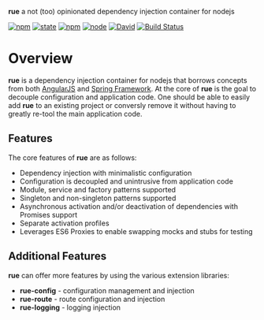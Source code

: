**rue** a not (too) opinionated dependency injection container for nodejs

[![npm](https://img.shields.io/npm/v/rue.svg)](https://www.npmjs.com/package/rue)
[![state](https://img.shields.io/badge/state-alpha-yellow.svg)](https://github.com/bemisguided/rue)
[![npm](https://img.shields.io/npm/l/rue.svg)](https://github.com/bemisguided/rue)
[![node](https://img.shields.io/node/v/rue.svg)](https://github.com/bemisguided/rue)
[![David](https://img.shields.io/david/bemisguided/rue.svg)](https://github.com/bemisguided/rue)
[![Build Status](https://travis-ci.org/bemisguided/rue.svg)](https://travis-ci.org/bemisguided/rue)

# Overview

**rue** is a dependency injection container for nodejs that borrows concepts from
both [AngularJS](https://angularjs.com) and [Spring Framework](https://springframework.org).
At the core of **rue** is the goal to decouple configuration and application code.
One should be able to easily add **rue** to an existing project or conversly
remove it without having to greatly re-tool the main application code.

## Features
The core features of **rue** are as follows:

- Dependency injection with minimalistic configuration
- Configuration is decoupled and unintrusive from application code
- Module, service and factory patterns supported
- Singleton and non-singleton patterns supported
- Asynchronous activation and/or deactivation of dependencies with Promises support
- Separate activation profiles
- Leverages ES6 Proxies to enable swapping mocks and stubs for testing

## Additional Features
**rue** can offer more features by using the various extension libraries:

- **rue-config** - configuration management and injection
- **rue-route** - route configuration and injection
- **rue-logging** - logging injection 
